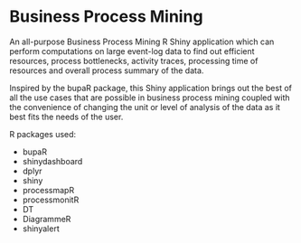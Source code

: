# Business Process Mining
An all-purpose Business Process Mining R Shiny application which can perform computations on large event-log data to find out efficient resources, process bottlenecks, activity traces, processing time of resources and overall process summary of the data. 

Inspired by the bupaR package, this Shiny application brings out the best of all the use cases that are possible in business process mining coupled with the convenience of changing the unit or level of analysis of the data as it best fits the needs of the user.

R packages used:

- bupaR
- shinydashboard
- dplyr
- shiny
- processmapR
- processmonitR
- DT
- DiagrammeR
- shinyalert
